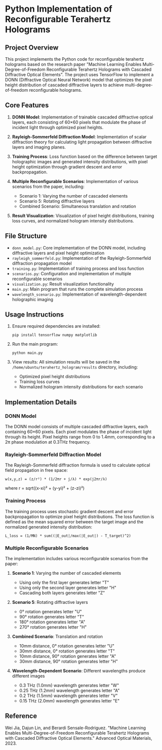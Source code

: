 # Python Implementation of Reconfigurable Terahertz Holograms

## Project Overview

This project implements the Python code for reconfigurable terahertz holograms based on the research paper "Machine Learning Enables Multi-Degree-of-Freedom Reconfigurable Terahertz Holograms with Cascaded Diffractive Optical Elements". The project uses TensorFlow to implement a DONN (Diffractive Optical Neural Network) model that optimizes the pixel height distribution of cascaded diffractive layers to achieve multi-degree-of-freedom reconfigurable holograms.

## Core Features

1. **DONN Model**: Implementation of trainable cascaded diffractive optical layers, each consisting of 60×60 pixels that modulate the phase of incident light through optimized pixel heights.

2. **Rayleigh-Sommerfeld Diffraction Model**: Implementation of scalar diffraction theory for calculating light propagation between diffractive layers and imaging planes.

3. **Training Process**: Loss function based on the difference between target holographic images and generated intensity distributions, with pixel height optimization through gradient descent and error backpropagation.

4. **Multiple Reconfigurable Scenarios**: Implementation of various scenarios from the paper, including:
   - Scenario 1: Varying the number of cascaded elements
   - Scenario 5: Rotating diffractive layers
   - Combined Scenario: Simultaneous translation and rotation

5. **Result Visualization**: Visualization of pixel height distributions, training loss curves, and normalized hologram intensity distributions.

## File Structure

- `donn_model.py`: Core implementation of the DONN model, including diffractive layers and pixel height optimization
- `rayleigh_sommerfeld.py`: Implementation of the Rayleigh-Sommerfeld diffraction propagation model
- `training.py`: Implementation of training process and loss function
- `scenarios.py`: Configuration and implementation of multiple reconfigurable scenarios
- `visualization.py`: Result visualization functionality
- `main.py`: Main program that runs the complete simulation process
- `wavelength_scenario.py`: Implementation of wavelength-dependent holographic imaging

## Usage Instructions

1. Ensure required dependencies are installed:
   ```
   pip install tensorflow numpy matplotlib
   ```

2. Run the main program:
   ```
   python main.py
   ```

3. View results:
   All simulation results will be saved in the `/home/ubuntu/terahertz_hologram/results` directory, including:
   - Optimized pixel height distributions
   - Training loss curves
   - Normalized hologram intensity distributions for each scenario

## Implementation Details

### DONN Model

The DONN model consists of multiple cascaded diffractive layers, each containing 60×60 pixels. Each pixel modulates the phase of incident light through its height. Pixel heights range from 0 to 1.4mm, corresponding to a 2π phase modulation at 0.3THz frequency.

### Rayleigh-Sommerfeld Diffraction Model

The Rayleigh-Sommerfeld diffraction formula is used to calculate optical field propagation in free space:

```
w(x,y,z) = (z/r²) * (1/2πr + j/λ) * exp(j2πr/λ)
```

where r = sqrt((x-xi)² + (y-yi)² + (z-zi)²)

### Training Process

The training process uses stochastic gradient descent and error backpropagation to optimize pixel height distributions. The loss function is defined as the mean squared error between the target image and the normalized generated intensity distribution:

```
L_loss = (1/MN) * sum((|E_out|/max(|E_out|) - T_target)^2)
```

### Multiple Reconfigurable Scenarios

The implementation includes various reconfigurable scenarios from the paper:

1. **Scenario 1**: Varying the number of cascaded elements
   - Using only the first layer generates letter "T"
   - Using only the second layer generates letter "H"
   - Cascading both layers generates letter "Z"

2. **Scenario 5**: Rotating diffractive layers
   - 0° rotation generates letter "U"
   - 90° rotation generates letter "T"
   - 180° rotation generates letter "A"
   - 270° rotation generates letter "H"

3. **Combined Scenario**: Translation and rotation
   - 10mm distance, 0° rotation generates letter "U"
   - 30mm distance, 0° rotation generates letter "T"
   - 10mm distance, 90° rotation generates letter "A"
   - 30mm distance, 90° rotation generates letter "H"
4. **Wavelength-Dependent Scenario**: Different wavelengths produce different images
   - 0.3 THz (1.0mm) wavelength generates letter "W"
   - 0.25 THz (1.2mm) wavelength generates letter "A"
   - 0.2 THz (1.5mm) wavelength generates letter "V"
   - 0.15 THz (2.0mm) wavelength generates letter "E"


## Reference

Wei Jia, Dajun Lin, and Berardi Sensale-Rodriguez. "Machine Learning Enables Multi-Degree-of-Freedom Reconfigurable Terahertz Holograms with Cascaded Diffractive Optical Elements." Advanced Optical Materials, 2023.

